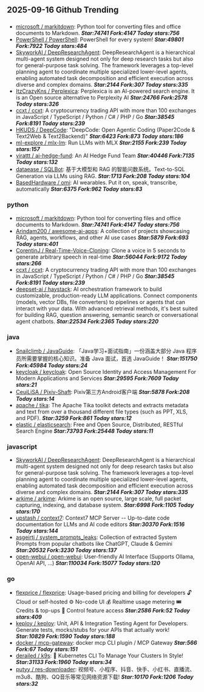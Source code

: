 ## 2025-09-16 Github Trending

### 
* [microsoft / markitdown](https://github.com/microsoft/markitdown): Python tool for converting files and office documents to Markdown. ***Star:74741 Fork:4147 Today stars:756***
* [PowerShell / PowerShell](https://github.com/PowerShell/PowerShell): PowerShell for every system! ***Star:49801 Fork:7922 Today stars:484***
* [SkyworkAI / DeepResearchAgent](https://github.com/SkyworkAI/DeepResearchAgent): DeepResearchAgent is a hierarchical multi-agent system designed not only for deep research tasks but also for general-purpose task solving. The framework leverages a top-level planning agent to coordinate multiple specialized lower-level agents, enabling automated task decomposition and efficient execution across diverse and complex domains. ***Star:2144 Fork:307 Today stars:335***
* [ItzCrazyKns / Perplexica](https://github.com/ItzCrazyKns/Perplexica): Perplexica is an AI-powered search engine. It is an Open source alternative to Perplexity AI ***Star:24766 Fork:2578 Today stars:326***
* [ccxt / ccxt](https://github.com/ccxt/ccxt): A cryptocurrency trading API with more than 100 exchanges in JavaScript / TypeScript / Python / C# / PHP / Go ***Star:38545 Fork:8191 Today stars:239***
* [HKUDS / DeepCode](https://github.com/HKUDS/DeepCode): "DeepCode: Open Agentic Coding (Paper2Code & Text2Web & Text2Backend)" ***Star:6423 Fork:873 Today stars:186***
* [ml-explore / mlx-lm](https://github.com/ml-explore/mlx-lm): Run LLMs with MLX ***Star:2155 Fork:239 Today stars:157***
* [virattt / ai-hedge-fund](https://github.com/virattt/ai-hedge-fund): An AI Hedge Fund Team ***Star:40446 Fork:7135 Today stars:132***
* [dataease / SQLBot](https://github.com/dataease/SQLBot): 基于大模型和 RAG 的智能问数系统。Text-to-SQL Generation via LLMs using RAG. ***Star:1713 Fork:208 Today stars:104***
* [BasedHardware / omi](https://github.com/BasedHardware/omi): AI wearables. Put it on, speak, transcribe, automatically ***Star:6375 Fork:962 Today stars:83***

### python
* [microsoft / markitdown](https://github.com/microsoft/markitdown): Python tool for converting files and office documents to Markdown. ***Star:74741 Fork:4147 Today stars:756***
* [Arindam200 / awesome-ai-apps](https://github.com/Arindam200/awesome-ai-apps): A collection of projects showcasing RAG, agents, workflows, and other AI use cases ***Star:5879 Fork:693 Today stars:401***
* [CorentinJ / Real-Time-Voice-Cloning](https://github.com/CorentinJ/Real-Time-Voice-Cloning): Clone a voice in 5 seconds to generate arbitrary speech in real-time ***Star:56044 Fork:9172 Today stars:266***
* [ccxt / ccxt](https://github.com/ccxt/ccxt): A cryptocurrency trading API with more than 100 exchanges in JavaScript / TypeScript / Python / C# / PHP / Go ***Star:38545 Fork:8191 Today stars:239***
* [deepset-ai / haystack](https://github.com/deepset-ai/haystack): AI orchestration framework to build customizable, production-ready LLM applications. Connect components (models, vector DBs, file converters) to pipelines or agents that can interact with your data. With advanced retrieval methods, it's best suited for building RAG, question answering, semantic search or conversational agent chatbots. ***Star:22534 Fork:2365 Today stars:220***

### java
* [Snailclimb / JavaGuide](https://github.com/Snailclimb/JavaGuide): 「Java学习+面试指南」一份涵盖大部分 Java 程序员所需要掌握的核心知识。准备 Java 面试，首选 JavaGuide！ ***Star:151750 Fork:45984 Today stars:24***
* [keycloak / keycloak](https://github.com/keycloak/keycloak): Open Source Identity and Access Management For Modern Applications and Services ***Star:29595 Fork:7609 Today stars:21***
* [CeuiLiSA / Pixiv-Shaft](https://github.com/CeuiLiSA/Pixiv-Shaft): Pixiv第三方Android客户端 ***Star:5878 Fork:208 Today stars:14***
* [apache / tika](https://github.com/apache/tika): The Apache Tika toolkit detects and extracts metadata and text from over a thousand different file types (such as PPT, XLS, and PDF). ***Star:3259 Fork:861 Today stars:12***
* [elastic / elasticsearch](https://github.com/elastic/elasticsearch): Free and Open Source, Distributed, RESTful Search Engine ***Star:73793 Fork:25448 Today stars:11***

### javascript
* [SkyworkAI / DeepResearchAgent](https://github.com/SkyworkAI/DeepResearchAgent): DeepResearchAgent is a hierarchical multi-agent system designed not only for deep research tasks but also for general-purpose task solving. The framework leverages a top-level planning agent to coordinate multiple specialized lower-level agents, enabling automated task decomposition and efficient execution across diverse and complex domains. ***Star:2144 Fork:307 Today stars:335***
* [arkime / arkime](https://github.com/arkime/arkime): Arkime is an open source, large scale, full packet capturing, indexing, and database system. ***Star:6998 Fork:1105 Today stars:170***
* [upstash / context7](https://github.com/upstash/context7): Context7 MCP Server -- Up-to-date code documentation for LLMs and AI code editors ***Star:30370 Fork:1516 Today stars:144***
* [asgeirtj / system_prompts_leaks](https://github.com/asgeirtj/system_prompts_leaks): Collection of extracted System Prompts from popular chatbots like ChatGPT, Claude & Gemini ***Star:20532 Fork:3230 Today stars:137***
* [open-webui / open-webui](https://github.com/open-webui/open-webui): User-friendly AI Interface (Supports Ollama, OpenAI API, ...) ***Star:110034 Fork:15077 Today stars:120***

### go
* [flexprice / flexprice](https://github.com/flexprice/flexprice): Usage-based pricing and billing for developers 🔓 Cloud or self-hosted ⚙️ No-code UI 💰 Realtime usage metering 🎟 Credits & top-ups 🔑 Control feature access ***Star:2586 Fork:52 Today stars:409***
* [keploy / keploy](https://github.com/keploy/keploy): Unit, API & Integration Testing Agent for Developers. Generate tests, mocks/stubs for your APIs that actually work! ***Star:10829 Fork:1590 Today stars:188***
* [docker / mcp-gateway](https://github.com/docker/mcp-gateway): docker mcp CLI plugin / MCP Gateway ***Star:566 Fork:67 Today stars:151***
* [derailed / k9s](https://github.com/derailed/k9s): 🐶 Kubernetes CLI To Manage Your Clusters In Style! ***Star:31133 Fork:1960 Today stars:34***
* [putyy / res-downloader](https://github.com/putyy/res-downloader): 视频号、小程序、抖音、快手、小红书、直播流、m3u8、酷狗、QQ音乐等常见网络资源下载! ***Star:10170 Fork:1206 Today stars:32***
